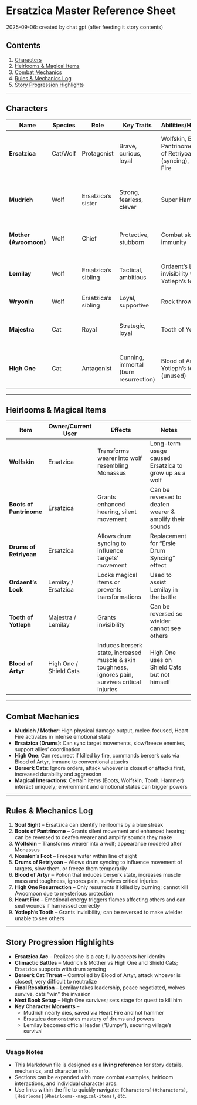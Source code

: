 # Ersatzica Master Reference Sheet

2025-09-06: created by chat gpt (after feeding it story contents)

## Contents
1. [Characters](#characters)
2. [Heirlooms & Magical Items](#heirlooms--magical-items)
3. [Combat Mechanics](#combat-mechanics)
4. [Rules & Mechanics Log](#rules--mechanics-log)
5. [Story Progression Highlights](#story-progression-highlights)

---

## Characters <a name="characters"></a>

| Name        | Species       | Role                  | Key Traits                 | Abilities/Heirlooms                             | Notes |
|------------|--------------|----------------------|---------------------------|------------------------------------------------|-------|
| **Ersatzica** | Cat/Wolf    | Protagonist           | Brave, curious, loyal     | Wolfskin, Boots of Pantrinome, Drums of Retriyoan (syncing), Heart Fire | Born a cat, grew up as a wolf, resolves to accept cat identity |
| **Mudrich** | Wolf         | Ersatzica’s sister    | Strong, fearless, clever | Super Hammer                                   | Key combatant against High One, Heart Fire potential |
| **Mother (Awoomoon)** | Wolf | Chief               | Protective, stubborn      | Combat skill, magic immunity                  | Cannot be killed by High One indirectly |
| **Lemilay** | Wolf         | Ersatzica’s sibling  | Tactical, ambitious       | Ordaent’s Lock, invisibility via Yotleph’s tooth | Becomes leader (“Bumpy”), negotiates peace |
| **Wryonin** | Wolf         | Ersatzica’s sibling  | Loyal, supportive         | Rock throwing                                 | Assists in battles |
| **Majestra** | Cat          | Royal                | Strategic, loyal          | Tooth of Yotleph                             | Guides Lemilay, becomes assistant leader |
| **High One** | Cat          | Antagonist           | Cunning, immortal (burn resurrection) | Blood of Artyr, Yotleph’s tooth (unused) | Can only resurrect if burned; doesn’t kill Awoomoon |

---

## Heirlooms & Magical Items <a name="heirlooms--magical-items"></a>

| Item | Owner/Current User | Effects | Notes |
|------|-----------------|---------|-------|
| **Wolfskin** | Ersatzica | Transforms wearer into wolf resembling Monassus | Long-term usage caused Ersatzica to grow up as a wolf |
| **Boots of Pantrinome** | Ersatzica | Grants enhanced hearing, silent movement | Can be reversed to deafen wearer & amplify their sounds |
| **Drums of Retriyoan** | Ersatzica | Allows drum syncing to influence targets’ movement | Replacement for “Ersie Drum Syncing” effect |
| **Ordaent’s Lock** | Lemilay / Ersatzica | Locks magical items or prevents transformations | Used to assist Lemilay in the battle |
| **Tooth of Yotleph** | Majestra / Lemilay | Grants invisibility | Can be reversed so wielder cannot see others |
| **Blood of Artyr** | High One / Shield Cats | Induces berserk state, increased muscle & skin toughness, ignores pain, survives critical injuries | High One uses on Shield Cats but not himself |

---

## Combat Mechanics <a name="combat-mechanics"></a>

- **Mudrich / Mother**: High physical damage output, melee-focused, Heart Fire activates in intense emotional state  
- **Ersatzica (Drums)**: Can sync target movements, slow/freeze enemies, support allies’ coordination  
- **High One**: Can resurrect if killed by fire, commands berserk cats via Blood of Artyr, immune to conventional attacks  
- **Berserk Cats**: Ignore orders, attack whoever is closest or attacks first, increased durability and aggression  
- **Magical Interactions**: Certain items (Boots, Wolfskin, Tooth, Hammer) interact uniquely; environment and emotional states can trigger powers  

---

## Rules & Mechanics Log <a name="rules--mechanics-log"></a>

1. **Soul Sight** – Ersatzica can identify heirlooms by a blue streak  
2. **Boots of Pantrinome** – Grants silent movement and enhanced hearing; can be reversed to deafen wearer and amplify sounds they make  
3. **Wolfskin** – Transforms wearer into a wolf; appearance modeled after Monassus  
4. **Nosalen’s Foot** – Freezes water within line of sight  
5. **Drums of Retriyoan** – Allows drum syncing to influence movement of targets, slow them, or freeze them temporarily  
6. **Blood of Artyr** – Potion that induces berserk state, increases muscle mass and toughness, ignores pain, survives critical injuries  
7. **High One Resurrection** – Only resurrects if killed by burning; cannot kill Awoomoon due to mysterious protection  
8. **Heart Fire** – Emotional energy triggers flames affecting others and can seal wounds if harnessed correctly  
9. **Yotleph’s Tooth** – Grants invisibility; can be reversed to make wielder unable to see others  

---

## Story Progression Highlights <a name="story-progression-highlights"></a>

- **Ersatzica Arc** – Realizes she is a cat; fully accepts her identity  
- **Climactic Battles** – Mudrich & Mother vs High One and Shield Cats; Ersatzica supports with drum syncing  
- **Berserk Cat Threat** – Controlled by Blood of Artyr, attack whoever is closest, very difficult to neutralize  
- **Final Resolution** – Lemilay takes leadership, peace negotiated, wolves survive, cats “win” the invasion  
- **Next Book Setup** – High One survives; sets stage for quest to kill him  
- **Key Character Moments** –  
  - Mudrich nearly dies, saved via Heart Fire and hot hammer  
  - Ersatzica demonstrates mastery of drums and powers  
  - Lemilay becomes official leader (“Bumpy”), securing village’s survival  

---

### Usage Notes

- This Markdown file is designed as a **living reference** for story details, mechanics, and character info.  
- Sections can be expanded with more combat examples, heirloom interactions, and individual character arcs.  
- Use links within the file to quickly navigate: `[Characters](#characters)`, `[Heirlooms](#heirlooms--magical-items)`, etc.

